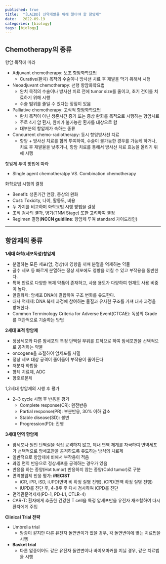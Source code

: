 ```yaml
---
published: true
title:  "[LAIDD] 신약개발을 위해 알아야 할 항암제"
date:   2022-09-19
categories: [biology]
tags: [biology]
---
```

## Chemotherapy의 종류

항암 목적에 따라

-   Adjuvant chemotherapy: 보조 항암화학요법
    -   Curative(완치) 목적의 수술이나 방사선 치료 후 재발을 막기 위해서 시행
-   Neoadjuvant chemotherapy: 선행 항암화학요법
    -   완치 목적의 수술이나 방사선 치료 전에 tumor size를 줄이고, 초기 전이를 치료하기 위해 시행
    -   수술 범위를 줄일 수 있다는 장점이 있음
-   Palliative chemotherapy: 고식적 항암화학요법
    -   완치 목적이 아닌 생존시간 증가 또는 증상 완화를 목적으로 시행하는 항암치료
    -   주로 4기 암 환자, 완치가 불가능한 환자를 대상으로 함
    -   대부분의 항암제가 속하는 종류
-   Concurrent chemo-radiotherapy: 동시 항암방사선 치료
    -   항암 + 방사선 치료를 함께 투여하여, 수술이 불가능한 경우를 가능케 하거나, 치료 후 재발율을 낮추거나, 항암 치료를 통해서 방사선 치료 효능을 올리기 위해 시행

항암제 투여 방법에 따라

-   SIngle agent chemotheratpy VS. Combination chemotherapy

화학요법 시행의 결정

-   Benefit: 생존기간 연장, 증상의 완화
-   Cost: Toxicity, 나이, 활동도, 비용
-   두 가지를 비교하며 화학요법 시행 방법을 결정
-   조직 검사의 결과, 병기(TNM Stage) 또한 고려하여 결정
-   Regimen 결정(**NCCN guidline**: 항암제 투여 standard 가이드라인)

------------------------------------------------------------------------

## 항암제의 종류

**1세대 화학(세포독성)항암제**

-   분열하는 모든 세포(암, 정상)에 영향을 끼쳐 분열을 억제하는 약물
-   골수 세포 등 빠르게 분열하는 정상 세포에도 영향을 끼칠 수 있고 부작용을 동반한다.
-   특허 만료로 다양한 복제 약품이 존재하고, 사용 용도가 다양하여 현재도 사용 비중이 높다.
-   알킬화제: 암세포 DNA에 결합하여 구조 변화를 유도한다.
-   대사 억제제: DNA 복제 과정에 참여하는 물질과 유사한 구조를 가져 대사 과정을 방해한다.
-   Common Terminology Criteria for Adverse Event(CTCAE): 독성의 Grade를 객관적으로 기술하는 방법

**2세대 표적 항암제**

-   정상세포와 다른 암세포의 특정 단백질 부위를 표적으로 하여 암세포만을 선택적으로 공격하는 약물
-   oncogene을 조절하여 암세포를 사멸
-   정상 세포 대상 공격이 줄어들어 부작용이 줄어든다
-   저분자 화합물
-   항체 치료제, ADC
-   항호르몬제

1,2세대 항암제의 시행 후 평가

-   2\~3 cycle 시행 후 반응을 평가
    -   Complete response(CR): 완전반응
    -   Partial response(PR): 부분반응, 30% 이하 감소
    -   Stable disease(SD): 불변
    -   Progression(PD): 진행

**3세대 면역 항암제**

-   암세포나 원인 단백질을 직접 공격하지 않고, 체내 면역 체계를 자극하여 면역세포가 선택적으로 암세포만을 공격하도록 유도하는 방식의 치료제
-   일반적으로 항암제에 비해서 부작용이 적음
-   과잉 면역 반응으로 정상세포를 공격하는 경우가 있음
-   반응을 하는 종양(Hot tumor) 반응하지 않는 종양(Cold tumor)로 구분
-   면역항암제 반응 평가: **iRECIST**
    -   iCR, iPR, iSD, iUPD(면역 비 확정 질병 진행), iCPD(면역 확정 질병 진행)
    -   iUPD를 진단 후, 4-8주 후 다시 검사하여 iCPD를 진단
-   면역관문억제제(PD-1, PD-L1, CTLR-4)
-   CAR-T: 환자에게 추출한 건강한 T cell을 특정 암세포만을 유전자 재조합하여 다시 환자에게 주입

**Clinical Trial 전략**

-   Umbrella trial
    -   암종이 같지만 다른 유전자 돌연변이가 있을 경우, 각 돌연변이에 맞는 치료법을 시행
-   **Basket trial**
    -   다른 암종이어도 같은 유전자 돌연변이나 바이오마커를 지닐 경우, 같은 치료법을 시행
